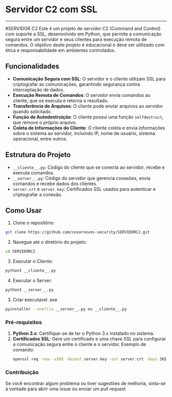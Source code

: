 # Servidor C2 com SSL
---
#SERVIDOR C2
Este é um projeto de servidor C2 (Command and Control) com suporte a SSL, desenvolvido em Python, que permite a comunicação segura entre um servidor e seus clientes para execução remota de comandos. O objetivo deste projeto é educacional e deve ser utilizado com ética e responsabilidade em ambientes controlados.

## Funcionalidades
- **Comunicação Segura com SSL**: O servidor e o cliente utilizam SSL para criptografar as comunicações, garantindo segurança contra interceptação de dados.
- **Execução Remota de Comandos**: O servidor envia comandos ao cliente, que os executa e retorna o resultado.
- **Transferência de Arquivos**: O cliente pode enviar arquivos ao servidor quando solicitado.
- **Função de Autodestruição**: O cliente possui uma função `selfdestruct`, que remove o próprio arquivo.
- **Coleta de Informações do Cliente**: O cliente coleta e envia informações sobre o sistema ao servidor, incluindo IP, nome de usuário, sistema operacional, entre outros.

## Estrutura do Projeto
- `__cliente__.py`: Código do cliente que se conecta ao servidor, recebe e executa comandos.
- `__server__.py`: Código do servidor que gerencia conexões, envia comandos e recebe dados dos clientes.
- `server.crt` e `server.key`: Certificados SSL usados para autenticar e criptografar a conexão.

## Como Usar
1. Clone o repositório:
```bash
git clone https://github.com/cesarneves-security/SERVIDORC2.git
```
2. Navegue até o diretório do projeto:
```bash
cd SERVIDORC2
```
3. Executar o Cliente:
```bash
python3 __cliente__.py
```
4. Executar o Server:
```bash
python3 __server__.py
```
3. Criar executavel .exe
```bash
pyinstaller --onefile __server__.py ou __cliente__.py
```

### Pré-requisitos
1. **Python 3.x**: Certifique-se de ter o Python 3.x instalado no sistema.
2. **Certificados SSL**: Gere um certificado e uma chave SSL para configurar a comunicação segura entre o cliente e o servidor. Exemplo de comando:
   ```bash
   openssl req -new -x509 -keyout server.key -out server.crt -days 365 -nodes

### Contribuição
Se você encontrar algum problema ou tiver sugestões de melhoria, sinta-se à vontade para abrir uma issue ou enviar um pull request